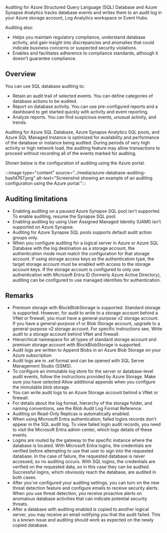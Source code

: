 Auditing for Azure Structured Query Language (SQL) Database and Azure Synapse Analytics tracks database events and writes them to an audit log in your Azure storage account, Log Analytics workspace or Event Hubs.

Auditing also:

 -  Helps you maintain regulatory compliance, understand database activity, and gain insight into discrepancies and anomalies that could indicate business concerns or suspected security violations.
 -  Enables and facilitates adherence to compliance standards, although it doesn't guarantee compliance.

## Overview

You can use SQL database auditing to:

 -  Retain an audit trail of selected events. You can define categories of database actions to be audited.
 -  Report on database activity. You can use pre-configured reports and a dashboard to get started quickly with activity and event reporting.
 -  Analyze reports. You can find suspicious events, unusual activity, and trends.

Auditing for Azure SQL Database, Azure Synapse Analytics SQL pools, and Azure SQL Managed Instance is optimized for availability and performance of the database or instance being audited. During periods of very high activity or high network load, the auditing feature may allow transactions to proceed without recording all of the events marked for auditing.

Shown below is the configuration of auditing using the Azure portal.

:::image type="content" source="../media/azure-database-auditing-baa1d767.png" alt-text="Screenshot showing an example of an auditing configuration using the Azure portal.":::


## Auditing limitations

 -  Enabling auditing on a paused Azure Synapse SQL pool isn't supported. To enable auditing, resume the Synapse SQL pool.
 -  Enabling auditing by using User Assigned Managed Identity (UAMI) isn't supported on Azure Synapse.
 -  Auditing for Azure Synapse SQL pools supports default audit action groups only.
 -  When you configure auditing for a logical server in Azure or Azure SQL Database with the log destination as a storage account, the authentication mode must match the configuration for that storage account. If using storage access keys as the authentication type, the target storage account must be enabled with access to the storage account keys. If the storage account is configured to only use authentication with Microsoft Entra ID (formerly Azure Active Directory), auditing can be configured to use managed identities for authentication.

## Remarks

 -  Premium storage with BlockBlobStorage is supported. Standard storage is supported. However, for audit to write to a storage account behind a VNet or firewall, you must have a general-purpose v2 storage account. If you have a general-purpose v1 or Blob Storage account, upgrade to a general-purpose v2 storage account. For specific instructions see, Write audit to a storage account behind VNet and firewall.
 -  Hierarchical namespace for all types of standard storage account and premium storage account with BlockBlobStorage is supported.
 -  Audit logs are written to Append Blobs in an Azure Blob Storage on your Azure subscription
 -  Audit logs are in .xel format and can be opened with SQL Server Management Studio (SSMS).
 -  To configure an immutable log store for the server or database-level audit events, follow the instructions provided by Azure Storage. Make sure you have selected Allow additional appends when you configure the immutable blob storage.
 -  You can write audit logs to an Azure Storage account behind a VNet or firewall.
 -  For details about the log format, hierarchy of the storage folder, and naming conventions, see the Blob Audit Log Format Reference.
 -  Auditing on Read-Only Replicas is automatically enabled.
 -  When using Microsoft Entra authentication, failed logins records don't appear in the SQL audit log. To view failed login audit records, you need to visit the Microsoft Entra admin center, which logs details of these events.
 -  Logins are routed by the gateway to the specific instance where the database is located. With Microsoft Entra logins, the credentials are verified before attempting to use that user to sign into the requested database. In the case of failure, the requested database is never accessed, so no auditing occurs. With SQL logins, the credentials are verified on the requested data, so in this case they can be audited. Successful logins, which obviously reach the database, are audited in both cases.
 -  After you've configured your auditing settings, you can turn on the new threat detection feature and configure emails to receive security alerts. When you use threat detection, you receive proactive alerts on anomalous database activities that can indicate potential security threats.
 -  After a database with auditing enabled is copied to another logical server, you may receive an email notifying you that the audit failed. This is a known issue and auditing should work as expected on the newly copied database.
